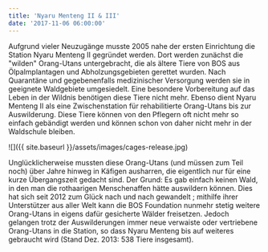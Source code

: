 ```yaml
---
title: 'Nyaru Menteng II & III'
date: '2017-11-06 06:00:00'
---
```


Aufgrund vieler Neuzugänge musste 2005 nahe der ersten Einrichtung die Station Nyaru Menteng II gegründet werden. Dort werden zunächst die "wilden" Orang-Utans untergebracht, die als ältere Tiere von BOS aus Ölpalmplantagen und Abholzungsgebieten gerettet wurden. Nach Quarantäne und gegebenenfalls medizinischer Versorgung werden sie in geeignete Waldgebiete umgesiedelt. Eine besondere Vorbereitung auf das Leben in der Wildnis benötigen diese Tiere nicht mehr. Ebenso dient Nyaru Menteng II als eine Zwischenstation für rehabilitierte Orang-Utans bis zur Auswilderung. Diese Tiere können von den Pflegern oft nicht mehr so einfach gebändigt werden und können schon von daher nicht mehr in der Waldschule bleiben. 

![]({{ site.baseurl }}/assets/images/cages-release.jpg)

Unglücklicherweise mussten diese Orang-Utans (und müssen zum Teil noch) über Jahre hinweg in Käfigen ausharren, die eigentlich nur für eine kurze Übergangszeit gedacht sind. Der Grund: Es gab einfach keinen Wald, in den man die rothaarigen Menschenaffen hätte auswildern können. Dies hat sich seit 2012 zum Glück nach und nach gewandelt ; mithilfe ihrer Unterstützer aus aller Welt kann die BOS Foundation nunmehr stetig weitere Orang-Utans in eigens dafür gesicherte Wälder freisetzen. Jedoch gelangen trotz der Auswilderungen immer neue verwaiste oder vertriebene Orang-Utans in die Station, so dass Nyaru Menteng bis auf weiteres gebraucht wird (Stand Dez. 2013: 538 Tiere insgesamt).

